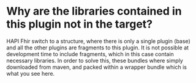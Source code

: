 # Why are the libraries contained in this plugin not in the target?

HAPI Fhir switch to a structure, where there is only a single plugin (base) and all the
other plugins are fragments to this plugin. It is not possible at development time
to include fragments, which in this case contain necessary libraries. In order to solve
this, these bundles where simply downloaded from maven, and packed within a wrapper bundle
which is what you see here.